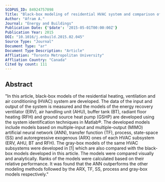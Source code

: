 ```yaml
---
SCOPUS_ID: 84924757098
Title: "Black-box modeling of residential HVAC system and comparison of gray-box and black-box modeling methods"
Author: "Afram A."
Journal: "Energy and Buildings"
Publication Date: {'$date': '2015-05-01T00:00:00Z'}
Publication Year: 2015
DOI: "10.1016/j.enbuild.2015.02.045"
Source Type: "Journal"
Document Type: "ar"
Document Type Description: "Article"
Affliation: "Toronto Metropolitan University"
Affliation Country: "Canada"
Cited by count: 111
---
```


## Abstract
"In this article, black-box models of the residential heating, ventilation and air conditioning (HVAC) system are developed. The data of the input and output of the system is measured and the models of the energy recovery ventilator (ERV), air handling unit (AHU), buffer tank (BT), radiant floor heating (RFH) and ground source heat pump (GSHP) are developed using the system identification techniques in Matlab®. The developed models include models based on multiple-input and multiple-output (MIMO) artificial neural network (ANN), transfer function (TF), process, state-space (SS) and autoregressive exogenous (ARX) ones of each HVAC subsystem (ERV, AHU, BT and RFH). The gray-box models of the same HVAC subsystems were developed in [1] which are also compared with the black-box models developed in this article. The models were compared visually and analytically. Ranks of the models were calculated based on their relative performance. It was found that the ANN outperforms the other modeling methods followed by the ARX, TF, SS, process and gray-box models respectively."
